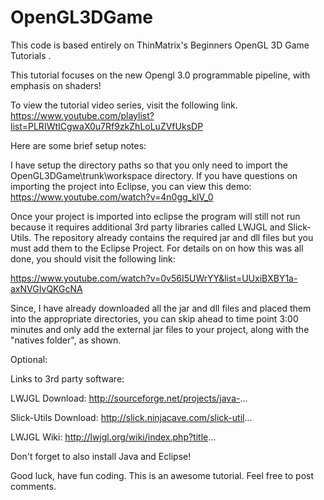# OpenGL3DGame
 This code is based entirely on ThinMatrix's Beginners OpenGL 3D Game Tutorials .

This tutorial focuses on the new Opengl 3.0 programmable pipeline, with emphasis on shaders!

To view the tutorial video series, visit the following link.
https://www.youtube.com/playlist?list=PLRIWtICgwaX0u7Rf9zkZhLoLuZVfUksDP

Here are some brief setup notes:

I have setup the directory paths so that you only need to import the OpenGL3DGame\trunk\workspace directory.
If you have questions on importing the project into Eclipse, you can view this demo:
https://www.youtube.com/watch?v=4n0gg_klV_0

Once your project is imported into eclipse the program will still not run because it requires additional
3rd party libraries called LWJGL and Slick-Utils. The repository already contains the required jar and dll 
files but you must add them to the Eclipse Project. For details on on how this was all done, you should visit the following link:

https://www.youtube.com/watch?v=0v56I5UWrYY&list=UUxiBXBY1a-axNVGIvQKGcNA

Since, I have already downloaded all the jar and dll files and placed them into the appropriate directories, 
you can skip ahead to time point 3:00 minutes and only add the external jar files to your project, along with the 
"natives folder", as shown.

Optional:

Links to 3rd party software:

LWJGL Download: http://sourceforge.net/projects/java-...

Slick-Utils Download: http://slick.ninjacave.com/slick-util...

LWJGL Wiki: http://lwjgl.org/wiki/index.php?title...

Don't forget to also install Java and Eclipse!

Good luck, have fun coding. This is an awesome tutorial. Feel free to post comments.